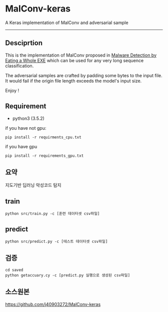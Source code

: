 # MalConv-keras
A Keras implementation of MalConv and adversarial sample

---
## Desciprtion

This is the implementation of MalConv proposed in [Malware Detection by Eating a Whole EXE](https://arxiv.org/abs/1710.09435) which can be used for any very long sequence classification.

The adversarial samples are crafted by padding some bytes to the input file. It would fail if the origin file length exceeds the model's input size.

Enjoy !

## Requirement
- python3 (3.5.2)

if you have not gpu:
```
pip install -r requirments_cpu.txt
```

if you have gpu
```
pip install -r requirements_gpu.txt
```

## 요약
지도기반 딥러닝 악성코드 탐지

## train
```
python src/train.py -c [훈련 데이터셋 csv파일]
```

## predict
```
python src/predict.py -c [테스트 데이터셋 csv파일]
```

## 검증
```
cd saved
python getaccuary.cy -c [predict.py 실행으로 생성된 csv파일]
```

## 소스원본
https://github.com/j40903272/MalConv-keras
